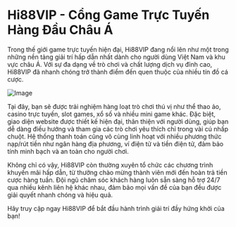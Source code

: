 # Hi88VIP - Cổng Game Trực Tuyến Hàng Đầu Châu Á

Trong thế giới game trực tuyến hiện đại, Hi88VIP đang nổi lên như một trong những nền tảng giải trí hấp dẫn nhất dành cho người dùng Việt Nam và khu vực châu Á. Với sự đa dạng về trò chơi và chất lượng dịch vụ đỉnh cao, Hi88VIP đã nhanh chóng trở thành điểm đến quen thuộc của nhiều tín đồ cá cược.

![Image](https://github.com/user-attachments/assets/bd51ea9f-0666-407b-a7a7-98ead6de688c)

Tại đây, bạn sẽ được trải nghiệm hàng loạt trò chơi thú vị như thể thao ảo, casino trực tuyến, slot games, xổ số và nhiều mini game khác. Đặc biệt, giao diện website được thiết kế hiện đại, thân thiện với người dùng, giúp bạn dễ dàng điều hướng và tham gia các trò chơi yêu thích chỉ trong vài cú nhấp chuột. Hệ thống thanh toán cũng vô cùng linh hoạt với nhiều phương thức nạp/rút tiền như ngân hàng địa phương, ví điện tử và tiền điện tử, đảm bảo tính minh bạch và an toàn cho người chơi.

Không chỉ có vậy, Hi88VIP còn thường xuyên tổ chức các chương trình khuyến mãi hấp dẫn, từ thưởng chào mừng thành viên mới đến hoàn trả tiền cược hàng tuần. Đội ngũ chăm sóc khách hàng luôn sẵn sàng hỗ trợ 24/7 qua nhiều kênh liên hệ khác nhau, đảm bảo mọi vấn đề của bạn đều được giải quyết nhanh chóng và hiệu quả.

Hãy truy cập ngay Hi88VIP để bắt đầu hành trình giải trí đầy hứng khởi của bạn!